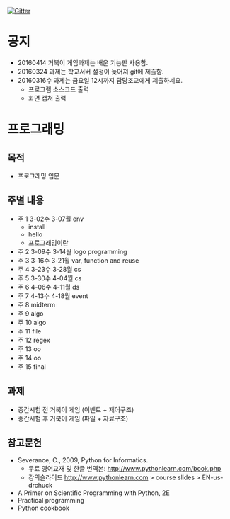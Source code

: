 [![Gitter](https://badges.gitter.im/smu405/p.svg)](https://gitter.im/smu405/p?utm_source=badge&utm_medium=badge&utm_campaign=pr-badge)

# 공지

* 20160414 거북이 게임과제는 배운 기능만 사용함.
* 20160324 과제는 학교서버 설정이 늦어져 git에 제출함.
* 20160316수 과제는 금요일 12시까지 담당조교에게 제출하세요.
    * 프로그램 소스코드 출력
    * 화면 캡쳐 출력

# 프로그래밍 

## 목적

* 프로그래밍 입문

## 주별 내용
* 주 1 3-02수 3-07월 env
    * install
    * hello
    * 프로그래밍이란
* 주 2 3-09수 3-14월 logo programming
* 주 3 3-16수 3-21월 var, function and reuse
* 주 4 3-23수 3-28월 cs
* 주 5 3-30수 4-04월 cs
* 주 6 4-06수 4-11월 ds
* 주 7 4-13수 4-18월 event 
* 주 8 midterm
* 주 9 algo
* 주 10 algo
* 주 11 file
* 주 12 regex
* 주 13 oo
* 주 14 oo
* 주 15 final

## 과제

* 중간시험 전 거북이 게임 (이벤트 + 제어구조)
* 중간시험 후 거북이 게임 (파일 + 자료구조)

## 참고문헌

* Severance, C., 2009, Python for Informatics.
    * 무료 영어교재 및 한글 번역본: http://www.pythonlearn.com/book.php
    * 강의슬라이드 http://www.pythonlearn.com > course slides > EN-us-drchuck
* A Primer on Scientific Programming with Python, 2E
* Practical programming 
* Python cookbook

